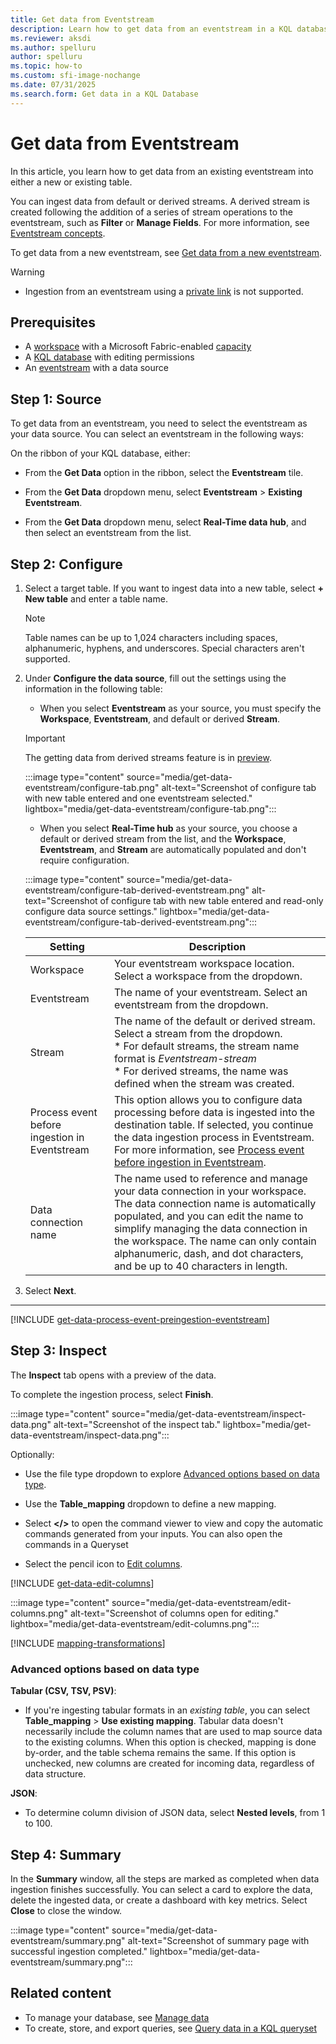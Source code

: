 ```yaml
---
title: Get data from Eventstream
description: Learn how to get data from an eventstream in a KQL database in Real-Time Intelligence.
ms.reviewer: aksdi
ms.author: spelluru
author: spelluru
ms.topic: how-to
ms.custom: sfi-image-nochange
ms.date: 07/31/2025
ms.search.form: Get data in a KQL Database
---
```


# Get data from Eventstream

In this article, you learn how to get data from an existing eventstream into either a new or existing table.

You can ingest data from default or derived streams. A derived stream is created following the addition of a series of stream operations to the eventstream, such as **Filter** or **Manage Fields**. For more information, see [Eventstream concepts](event-streams/create-default-derived-streams.md#concepts).

To get data from a new eventstream, see [Get data from a new eventstream](event-streams/get-data-from-eventstream-in-multiple-fabric-items.md#get-data-from-a-new-eventstream).

> [!WARNING]
>
> * Ingestion from an eventstream using a [private link](/azure/private-link/private-link-overview) is not supported.

## Prerequisites

* A [workspace](../fundamentals/create-workspaces.md) with a Microsoft Fabric-enabled [capacity](../enterprise/licenses.md#capacity)
* A [KQL database](create-database.md) with editing permissions
* An [eventstream](event-streams/create-manage-an-eventstream.md) with a data source

## Step 1: Source

To get data from an eventstream, you need to select the eventstream as your data source. You can select an eventstream in the following ways:

On the ribbon of your KQL database, either:

* From the **Get Data** option in the ribbon, select the **Eventstream** tile.

* From the **Get Data** dropdown menu, select **Eventstream** > **Existing Eventstream**.

* From the **Get Data** dropdown menu, select **Real-Time data hub**, and then select an eventstream from the list.

## Step 2: Configure

1. Select a target table. If you want to ingest data into a new table, select **+ New table** and enter a table name.

    > [!NOTE]
    > Table names can be up to 1,024 characters including spaces, alphanumeric, hyphens, and underscores. Special characters aren't supported.

1. Under **Configure the data source**, fill out the settings using the information in the following table:

    * When you select **Eventstream** as your source, you must specify the **Workspace**, **Eventstream**, and default or derived **Stream**.

    > [!IMPORTANT]
    > The getting data from derived streams feature is in [preview](../fundamentals/preview.md).

    :::image type="content" source="media/get-data-eventstream/configure-tab.png" alt-text="Screenshot of configure tab with new table entered and one eventstream selected." lightbox="media/get-data-eventstream/configure-tab.png":::

    * When you select **Real-Time hub** as your source, you choose a default or derived stream from the list, and the **Workspace**, **Eventstream**, and **Stream** are automatically populated and don't require configuration.

    :::image type="content" source="media/get-data-eventstream/configure-tab-derived-eventstream.png" alt-text="Screenshot of configure tab with new table entered and read-only configure data source settings." lightbox="media/get-data-eventstream/configure-tab-derived-eventstream.png":::

    |**Setting** | **Description**|
    |----|----|
    | Workspace| Your eventstream workspace location. Select a workspace from the dropdown.|
    | Eventstream | The name of your eventstream. Select an eventstream from the dropdown.|
    | Stream | The name of the default or derived stream. Select a stream from the dropdown.</br>* For default streams, the stream name format is *Eventstream-stream*<br/>* For derived streams, the name was defined when the stream was created.|
    | Process event before ingestion in Eventstream | This option allows you to configure data processing before data is ingested into the destination table. If selected, you continue the data ingestion process in Eventstream. For more information, see [Process event before ingestion in Eventstream](#process-event-before-ingestion-in-eventstream).|
    | Data connection name| The name used to reference and manage your data connection in your workspace. The data connection name is automatically populated, and you can edit the name to simplify managing the data connection in the workspace. The name can only contain alphanumeric, dash, and dot characters, and be up to 40 characters in length.|

1. Select **Next**.

---

[!INCLUDE [get-data-process-event-preingestion-eventstream](includes/get-data-process-event-preingestion-eventstream.md)]

## Step 3: Inspect

The **Inspect** tab opens with a preview of the data.

To complete the ingestion process, select **Finish**.

:::image type="content" source="media/get-data-eventstream/inspect-data.png" alt-text="Screenshot of the inspect tab." lightbox="media/get-data-eventstream/inspect-data.png":::

Optionally:

* Use the file type dropdown to explore [Advanced options based on data type](#advanced-options-based-on-data-type).

* Use the **Table_mapping** dropdown to define a new mapping.

* Select **</>** to open the command viewer to view and copy the automatic commands generated from your inputs. You can also open the commands in a Queryset

* Select the pencil icon to [Edit columns](#edit-columns).

[!INCLUDE [get-data-edit-columns](includes/get-data-edit-columns.md)]

:::image type="content" source="media/get-data-eventstream/edit-columns.png" alt-text="Screenshot of columns open for editing." lightbox="media/get-data-eventstream/edit-columns.png":::

[!INCLUDE [mapping-transformations](includes/mapping-transformations.md)]

### Advanced options based on data type

**Tabular (CSV, TSV, PSV)**:

* If you're ingesting tabular formats in an *existing table*, you can select **Table_mapping** > **Use existing mapping**. Tabular data doesn't necessarily include the column names that are used to map source data to the existing columns. When this option is checked, mapping is done by-order, and the table schema remains the same. If this option is unchecked, new columns are created for incoming data, regardless of data structure.

**JSON**:

* To determine column division of JSON data, select **Nested levels**, from 1 to 100.

## Step 4: Summary

In the **Summary** window, all the steps are marked as completed when data ingestion finishes successfully. You can select a card to explore the data, delete the ingested data, or create a dashboard with key metrics. Select **Close** to close the window.

:::image type="content" source="media/get-data-eventstream/summary.png" alt-text="Screenshot of summary page with successful ingestion completed." lightbox="media/get-data-eventstream/summary.png":::

## Related content

* To manage your database, see [Manage data](data-management.md)
* To create, store, and export queries, see [Query data in a KQL queryset](kusto-query-set.md)
